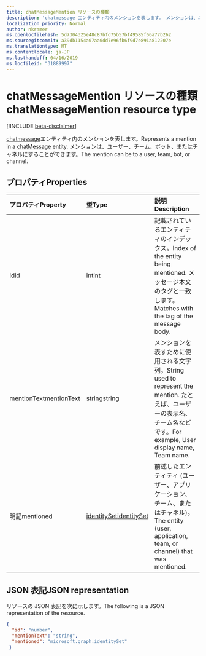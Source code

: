 ```yaml
---
title: chatMessageMention リソースの種類
description: 'chatmessage エンティティ内のメンションを表します。 メンションは、ユーザー、チーム、ボット、またはチャネルにすることができます。 '
localization_priority: Normal
author: nkramer
ms.openlocfilehash: 5d7304325e48c87bfd75b57bf49585f66a77b262
ms.sourcegitcommit: a39db1154a07aa0dd7e96fb6f9d7e891a812207e
ms.translationtype: MT
ms.contentlocale: ja-JP
ms.lasthandoff: 04/16/2019
ms.locfileid: "31889997"
---
```

# <a name="chatmessagemention-resource-type"></a><span data-ttu-id="e9ea5-104">chatMessageMention リソースの種類</span><span class="sxs-lookup"><span data-stu-id="e9ea5-104">chatMessageMention resource type</span></span>

[!INCLUDE [beta-disclaimer](../../includes/beta-disclaimer.md)]

<span data-ttu-id="e9ea5-105">[chatmessage](chatmessage.md)エンティティ内のメンションを表します。</span><span class="sxs-lookup"><span data-stu-id="e9ea5-105">Represents a mention in a [chatMessage](chatmessage.md) entity.</span></span> <span data-ttu-id="e9ea5-106">メンションは、ユーザー、チーム、ボット、またはチャネルにすることができます。</span><span class="sxs-lookup"><span data-stu-id="e9ea5-106">The mention can be to a user, team, bot, or channel.</span></span> 

## <a name="properties"></a><span data-ttu-id="e9ea5-107">プロパティ</span><span class="sxs-lookup"><span data-stu-id="e9ea5-107">Properties</span></span>
| <span data-ttu-id="e9ea5-108">プロパティ</span><span class="sxs-lookup"><span data-stu-id="e9ea5-108">Property</span></span>     | <span data-ttu-id="e9ea5-109">型</span><span class="sxs-lookup"><span data-stu-id="e9ea5-109">Type</span></span>   |<span data-ttu-id="e9ea5-110">説明</span><span class="sxs-lookup"><span data-stu-id="e9ea5-110">Description</span></span>|
|:---------------|:--------|:----------|
|<span data-ttu-id="e9ea5-111">id</span><span class="sxs-lookup"><span data-stu-id="e9ea5-111">id</span></span>|<span data-ttu-id="e9ea5-112">int</span><span class="sxs-lookup"><span data-stu-id="e9ea5-112">int</span></span>|<span data-ttu-id="e9ea5-113">記載されているエンティティのインデックス。</span><span class="sxs-lookup"><span data-stu-id="e9ea5-113">Index of the entity being mentioned.</span></span> <span data-ttu-id="e9ea5-114">メッセージ本文の<at id="index">タグと一致します。</span><span class="sxs-lookup"><span data-stu-id="e9ea5-114">Matches with the <at id="index"> tag of the message body.</span></span>|
|<span data-ttu-id="e9ea5-115">mentionText</span><span class="sxs-lookup"><span data-stu-id="e9ea5-115">mentionText</span></span>|<span data-ttu-id="e9ea5-116">string</span><span class="sxs-lookup"><span data-stu-id="e9ea5-116">string</span></span>|<span data-ttu-id="e9ea5-117">メンションを表すために使用される文字列。</span><span class="sxs-lookup"><span data-stu-id="e9ea5-117">String used to represent the mention.</span></span> <span data-ttu-id="e9ea5-118">たとえば、ユーザーの表示名、チーム名などです。</span><span class="sxs-lookup"><span data-stu-id="e9ea5-118">For example, User display name, Team name.</span></span>|
|<span data-ttu-id="e9ea5-119">明記</span><span class="sxs-lookup"><span data-stu-id="e9ea5-119">mentioned</span></span>|[<span data-ttu-id="e9ea5-120">identitySet</span><span class="sxs-lookup"><span data-stu-id="e9ea5-120">identitySet</span></span>](identityset.md)|<span data-ttu-id="e9ea5-121">前述したエンティティ (ユーザー、アプリケーション、チーム、またはチャネル)。</span><span class="sxs-lookup"><span data-stu-id="e9ea5-121">The entity (user, application, team, or channel) that was mentioned.</span></span>|

## <a name="json-representation"></a><span data-ttu-id="e9ea5-122">JSON 表記</span><span class="sxs-lookup"><span data-stu-id="e9ea5-122">JSON representation</span></span>

<span data-ttu-id="e9ea5-123">リソースの JSON 表記を次に示します。</span><span class="sxs-lookup"><span data-stu-id="e9ea5-123">The following is a JSON representation of the resource.</span></span>

<!-- {
  "blockType": "resource",
  "baseType": "microsoft.graph.entity",
  "@odata.type": "microsoft.graph.chatMessageMention"
}-->

```json
{
  "id": "number",
  "mentionText": "string",
  "mentioned": "microsoft.graph.identitySet"
 }

```

<!-- uuid: 8fcb5dbc-d5aa-4681-8e31-b001d5168d79
2015-10-25 14:57:30 UTC -->
<!--
{
  "type": "#page.annotation",
  "description": "chat mention resource",
  "keywords": "",
  "section": "documentation",
  "tocPath": "",
  "suppressions": [
    "Error: /api-reference/beta/resources/chatmessagemention.md:\r\n      Exception processing links.\r\n    System.ArgumentException: Link Definition was null. Link text: !INCLUDE [beta-disclaimer](../../includes/beta-disclaimer.md)\r\n      at ApiDoctor.Validation.DocFile.get_LinkDestinations()\r\n      at ApiDoctor.Validation.DocSet.ValidateLinks(Boolean includeWarnings, String[] relativePathForFiles, IssueLogger issues, Boolean requireFilenameCaseMatch, Boolean printOrphanedFiles)"
  ]
}
-->
